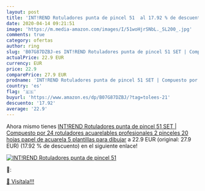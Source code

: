 ```yaml
---
layout: post
title: 'INT!REND Rotuladores punta de pincel 51  al 17.92 % de descuento'
date: 2020-04-14 09:21:51
image: 'https://m.media-amazon.com/images/I/51woHjrSNbL._SL200_.jpg'
comments: true
category: ofertas
author: ring
slug: 'B07G87DZBJ-es INT!REND Rotuladores punta de pincel 51 SET | Compuesto por 24 rotuladores acuarelables profesionales  2 pinceles  20 hojas papel de acuarela  5 plantillas para dibujar'
actualPrice: 22.9 EUR
currency: EUR
price: 22.9
comparePrice: 27.9 EUR
prodname: 'INT!REND Rotuladores punta de pincel 51 SET | Compuesto por 24 rotuladores acuarelables profesionales  2 pinceles  20 hojas papel de acuarela  5 plantillas para dibujar'
country: 'es'
flag: '🇪🇸'
buyurl: 'https://www.amazon.es/dp/B07G87DZBJ/?tag=tolees-21'
descuento: '17.92'
average: '22.9'
---
```


Ahora mismo tienes [INT!REND Rotuladores punta de pincel 51 SET | Compuesto por 24 rotuladores acuarelables profesionales  2 pinceles  20 hojas papel de acuarela  5 plantillas para dibujar](https://www.amazon.es/dp/B07G87DZBJ/?tag=tolees-21) a 22.9 EUR (original: 27.9 EUR) (17.92 %  de descuento) en el siguiente enlace!

[![INT!REND Rotuladores punta de pincel 51 ](https://m.media-amazon.com/images/I/51woHjrSNbL._SL200_.jpg)](https://www.amazon.es/dp/B07G87DZBJ/?tag=tolees-21)

🔎:


[🛒 Visítala!!!](https://www.amazon.es/dp/B07G87DZBJ/?tag=tolees-21)
